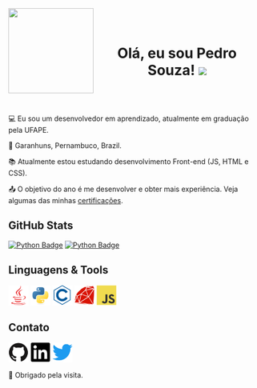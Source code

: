 <div>
    <img align="left" width="170" height="170" src="https://i.imgur.com/Sl1cFqA.png">
</div>

<h1 align='center'><br>Olá, eu sou Pedro Souza! <img src=https://github.com/TheDudeThatCode/TheDudeThatCode/blob/master/Assets/Hi.gif width="30"> </h1>

<br><br><br>
:computer: Eu sou um desenvolvedor em aprendizado, atualmente em graduação pela UFAPE.

:house_with_garden: Garanhuns, Pernambuco, Brazil.

:books: Atualmente estou estudando desenvolvimento Front-end (JS, HTML e CSS).

:outbox_tray: O objetivo do ano é me desenvolver e obter mais experiência. Veja algumas das minhas [certificações](https://drive.google.com/drive/folders/1eZ3wy9fMYeZ_dyTogDnj-vsca-ggT976?usp=sharing).


## GitHub Stats
[<img alt="Python Badge" width="42%" src="https://github-readme-stats.vercel.app/api?username=iShouldz&border_radius=0&theme=transparent&locale=pt-br&show_icons=true&link=https://github.com/iShouldz/"/>](https://github.com/iShouldz/github-readme-stats)
[<img alt="Python Badge" width="37.5%" src="https://github-readme-stats.vercel.app/api/top-langs/?username=iShouldz&layout=compact&border_radius=0&theme=transparent&locale=pt-br&link=https://github.com/iShouldz/"/>](https://github.com/iShouldz/)
<!-- ![Shouldz's GitHub Stats](https://github-readme-stats.vercel.app/api?username=iShouldz&border_radius=1&theme=transparent&locale=pt-br&show_icons=true) -->
<!-- ![Top Langs](https://github-readme-stats.vercel.app/api/top-langs/?username=iShouldz&layout=compact&border_radius=20&theme=transparent&locale=pt-br) -->

## Linguagens & Tools
[<img alt="Java Badge" height=40 src="https://github.com/devicons/devicon/blob/master/icons/java/java-plain.svg"/>](https://github.com/iShouldz/)
[<img alt="Python Badge" height=40 src="https://github.com/devicons/devicon/blob/master/icons/python/python-original.svg"/>](https://github.com/iShouldz/)
[<img alt="C Badge" height=40 src="https://github.com/devicons/devicon/blob/master/icons/c/c-line.svg"/>](https://github.com/iShouldz/)
[<img alt="Ruby Badge" height=40 src="https://github.com/devicons/devicon/blob/master/icons/ruby/ruby-plain.svg"/>](https://github.com/iShouldz/)
[<img alt="JavaScript Badge" height=40 src="https://github.com/devicons/devicon/blob/master/icons/javascript/javascript-original.svg"/>](https://github.com/iShouldz/)

## Contato

[<img alt="Github Badge" height=40 src="https://github.com/devicons/devicon/blob/master/icons/github/github-original.svg"/>](https://github.com/iShouldz/)
[<img alt="Linkedin Badge" height=40 src="https://github.com/devicons/devicon/blob/master/icons/linkedin/linkedin-plain.svg"/>](https://www.linkedin.com/in/pedro-souza-385794241/)
[<img alt="Twitter Badge" height=40 src="https://github.com/devicons/devicon/blob/master/icons/twitter/twitter-original.svg"/>](https://twitter.com/ishouldz)

🚀 Obrigado pela visita.
